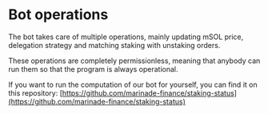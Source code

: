 # Bot operations

The bot takes care of multiple operations, mainly updating mSOL price, delegation strategy and matching staking with unstaking orders.

These operations are completely permissionless, meaning that anybody can run them so that the program is always operational.&#x20;

If you want to run the computation of our bot for yourself, you can find it on this repository: [https://github.com/marinade-finance/staking-status](https://github.com/marinade-finance/staking-status)
